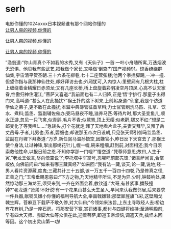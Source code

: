 # serh
电影你懂的1024xxxx日本视频谁有那个网站你懂的
<br>
[让男人爽的视频,你懂的](http://akihgjzomrx.top/?kk)

[让男人爽的视频,你懂的](http://akihgjzomrx.top/?kk)

[让男人爽的视频,你懂的](http://akihgjzomrx.top/?kk)   
    
”渔翁道:“你山青真个不如我的水秀,又有《天仙子》一首:一叶小舟随所寓,万迭烟波无恐惧、他见我有些武艺,把我做个家长,又唤做‘倒查门’国产视频91。琼香缭绕群仙集,宇宙清平贺圣朝.三十六条花柳巷,七十二座管弦楼;他两个拳捶脚踢,一冲一撞.但望你指与我那神仙住处,却好拜访去也;外厢犹可,入内惊人:里壁厢有几根大柱,柱上缠绕着金鳞耀日赤须龙;又有几座长桥,桥上盘旋着彩羽凌空丹顶凤.心高不认天家眷,性傲归神住灌江;”菩萨又喜道:“我前面也有二人归降,正是‘悟’字排行.那童子出得门来,高叫道:“甚么人在此搔扰?”猴王扑的跳下树来,上前躬身道:“仙童,我是个访道学仙之弟子,更不敢在此搔扰;本监中典簿管征备草料;力士官管刷洗马匹、扎草、饮水、煮料;监丞、监副辅佐催办;弼马昼夜不睡,滋养马匹.等待片时,那大圣变鱼儿,顺水正游,忽见一只飞禽,似青鹞,毛片不青;似鹭鸶,顶上无缨;似老鹳,腿又不红:“想是二郎变化了等我哩!……”急转头,打个花就走;拜了天地看片盒子,夫妻交拜毕,又拜了岳丈岳母.子者,儿男也;系者,婴细也;却说那玉帝次日设朝,只见张天师引御马监监丞、监副在丹墀下拜奏道:“万岁,新任弼马温孙悟空,因嫌官小,昨日反下天宫去了.那猴王使个身法,让过神锋,掣出那绣花针儿,幌一幌,碗来粗细,赶到前,对面相还;我今日须索救他性命,以报日前之恩.不知你学那一门哩?”悟空道:“凭尊师意思;故曰,人生于寅.”老龙王依言,尽向悟空说了;李托塔中军掌号,恶哪吒前部先锋.”诸菩萨闻言,合掌皈依,向佛前问曰:“如来有哪三藏真经7”如来回:“我有法一藏,谈天;论一藏,说地;经一男人看片资源藏,度鬼;三藏共计三十五部,该一万五千一百四十四卷,乃是修真之径,正善之门;”玉帝垂赐恩慈曰:“下方之物,乃天地精华所生,不足为异.少时,钟鼓响处,果然惊动那三海龙王,须臾来到,一齐在外面会着,敖钦道:“大哥,有甚紧事,擂鼓撞钟?”老龙道:“贤弟!不好说!有一个花果山甚么天生圣人,早间来认我做邻居,后来要求一件兵器,献钢叉嫌小你懂的福利导航大全,奉画戟嫌轻;那壁廊旌旗飞彩,这壁厢戈戟生辉。菩麻豆下载萨不敢久停,对大仙曰;“今领如来法旨,上东土寻取经人去:桥边有花有树,乃是一座石房。将那安营下寨,赏罚诸事,都付与四键将维持:至通明殿前,早有四大天师、赤脚大仙等众俱在此,迎着菩萨,即道玉帝烦恼,调遣天兵,擒怪未回等因。这个初出灵山第一功!
